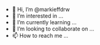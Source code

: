 - 👋 Hi, I’m @markieffdrw
- 👀 I’m interested in ...
- 🌱 I’m currently learning ...
- 💞️ I’m looking to collaborate on ...
- 📫 How to reach me ...

<!---
markieffdrw/markieffdrw is a ✨ special ✨ repository because its `README.md` (this file) appears on your GitHub profile.
You can click the Preview link to take a look at your changes.
--->
